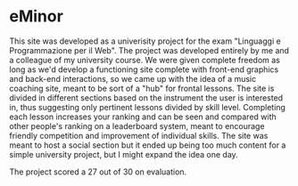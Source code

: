 # eMinor
This site was developed as a univerisity project for the exam "Linguaggi e Programmazione per il Web". The project was developed entirely by me and a colleague of my university course. 
We were given complete freedom as long as we'd develop a functioning site complete with front-end graphics and back-end interactions, so we came up with the idea of a music coaching site, meant to be sort of a "hub" for frontal lessons.
The site is divided in different sections based on the instrument the user is interested in, thus suggesting only pertinent lessons divided by skill level. Completing each lesson increases your ranking and can be seen and compared with other people's ranking on a leaderboard system, meant to encourage friendly competition and improvement of individual skills.
The site was meant to host a social section but it ended up being too much content for a simple university project, but I might expand the idea one day.

The project scored a 27 out of 30 on evaluation.
